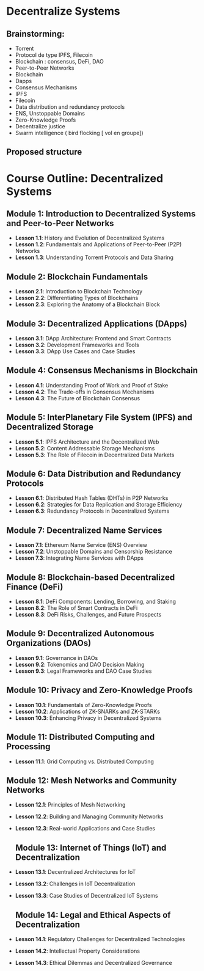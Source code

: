 # Decentralize Systems

## Brainstorming:

- Torrent
- Protocol de type IPFS, Filecoin
- Blockchain : consensus, DeFi, DAO
- Peer-to-Peer Networks
- Blockchain
- Dapps
- Consensus Mechanisms
- IPFS
- Filecoin
- Data distribution and redundancy protocols
- ENS, Unstoppable Domains
- Zero-Knowledge Proofs
- Decentralize justice
- Swarm intelligence ( bird flocking [ vol en groupe])

## Proposed structure

# Course Outline: Decentralized Systems

## Module 1: Introduction to Decentralized Systems and Peer-to-Peer Networks
- **Lesson 1.1**: History and Evolution of Decentralized Systems
- **Lesson 1.2**: Fundamentals and Applications of Peer-to-Peer (P2P) Networks
- **Lesson 1.3**: Understanding Torrent Protocols and Data Sharing

## Module 2: Blockchain Fundamentals
- **Lesson 2.1**: Introduction to Blockchain Technology
- **Lesson 2.2**: Differentiating Types of Blockchains
- **Lesson 2.3**: Exploring the Anatomy of a Blockchain Block

## Module 3: Decentralized Applications (DApps)
- **Lesson 3.1**: DApp Architecture: Frontend and Smart Contracts
- **Lesson 3.2**: Development Frameworks and Tools
- **Lesson 3.3**: DApp Use Cases and Case Studies

## Module 4: Consensus Mechanisms in Blockchain
- **Lesson 4.1**: Understanding Proof of Work and Proof of Stake
- **Lesson 4.2**: The Trade-offs in Consensus Mechanisms
- **Lesson 4.3**: The Future of Blockchain Consensus

## Module 5: InterPlanetary File System (IPFS) and Decentralized Storage
- **Lesson 5.1**: IPFS Architecture and the Decentralized Web
- **Lesson 5.2**: Content Addressable Storage Mechanisms
- **Lesson 5.3**: The Role of Filecoin in Decentralized Data Markets

## Module 6: Data Distribution and Redundancy Protocols
- **Lesson 6.1**: Distributed Hash Tables (DHTs) in P2P Networks
- **Lesson 6.2**: Strategies for Data Replication and Storage Efficiency
- **Lesson 6.3**: Redundancy Protocols in Decentralized Systems

## Module 7: Decentralized Name Services
- **Lesson 7.1**: Ethereum Name Service (ENS) Overview
- **Lesson 7.2**: Unstoppable Domains and Censorship Resistance
- **Lesson 7.3**: Integrating Name Services with DApps

## Module 8: Blockchain-based Decentralized Finance (DeFi)
- **Lesson 8.1**: DeFi Components: Lending, Borrowing, and Staking
- **Lesson 8.2**: The Role of Smart Contracts in DeFi
- **Lesson 8.3**: DeFi Risks, Challenges, and Future Prospects

## Module 9: Decentralized Autonomous Organizations (DAOs)
- **Lesson 9.1**: Governance in DAOs
- **Lesson 9.2**: Tokenomics and DAO Decision Making
- **Lesson 9.3**: Legal Frameworks and DAO Case Studies

## Module 10: Privacy and Zero-Knowledge Proofs
- **Lesson 10.1**: Fundamentals of Zero-Knowledge Proofs
- **Lesson 10.2**: Applications of ZK-SNARKs and ZK-STARKs
- **Lesson 10.3**: Enhancing Privacy in Decentralized Systems

## Module 11: Distributed Computing and Processing
- **Lesson 11.1**: Grid Computing vs. Distributed Computing

## Module 12: Mesh Networks and Community Networks
- **Lesson 12.1**: Principles of Mesh Networking
- **Lesson 12.2**: Building and Managing Community Networks
- **Lesson 12.3**: Real-world Applications and Case Studies

  ## Module 13: Internet of Things (IoT) and Decentralization
- **Lesson 13.1**: Decentralized Architectures for IoT
- **Lesson 13.2**: Challenges in IoT Decentralization
- **Lesson 13.3**: Case Studies of Decentralized IoT Systems

  ## Module 14: Legal and Ethical Aspects of Decentralization
- **Lesson 14.1**: Regulatory Challenges for Decentralized Technologies
- **Lesson 14.2**: Intellectual Property Considerations
- **Lesson 14.3**: Ethical Dilemmas and Decentralized Governance



